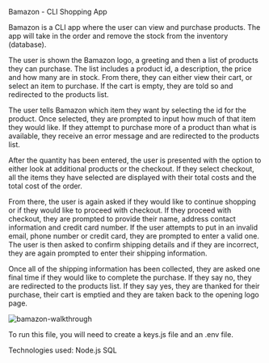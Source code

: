 Bamazon - CLI Shopping App

Bamazon is a CLI app where the user can view and purchase products.  The app will take in the order and remove the stock from the inventory (database).

The user is shown the Bamazon logo, a greeting and then a list of products they can purchase.  The list includes a product id, a description, the price and how many are in stock.  From there, they can either view their cart, or select an item to purchase.  If the cart is empty, they are told so and redirected to the products list.

The user tells Bamazon which item they want by selecting the id for the product.  Once selected, they are prompted to input how much of that item they would like.  If they attempt to purchase more of a product than what is available, they receive an error message and are redirected to the products list.

After the quantity has been entered, the user is presented with the option to either look at additional products or the checkout.  If they select checkout, all the items they have selected are displayed with their total costs and the total cost of the order.

From there, the user is again asked if they would like to continue shopping or if they would like to proceed with checkout.  If they proceed with checkout, they are prompted to provide their name, address contact information and credit card number.  If the user attempts to put in an invalid email, phone number or credit card, they are prompted to enter a valid one.  The user is then asked to confirm shipping details and if they are incorrect, they are again prompted to enter their shipping information.

Once all of the shipping information has been collected, they are asked one final time if they would like to complete the purchase.  If they say no, they are redirected to the products list.  If they say yes, they are thanked for their purchase, their cart is emptied and they are taken back to the opening logo page.

![bamazon-walkthrough](Walkthrough/Bamazon-App-Walkthrough.gif)

To run this file, you will need to create a keys.js file and an .env file.

Technologies used:
Node.js
SQL